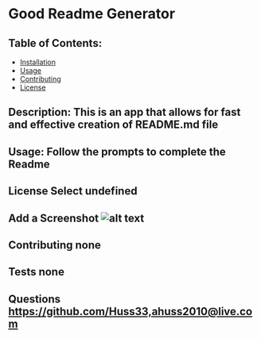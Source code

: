 # Good Readme Generator
## Table of Contents:
- [Installation](#install)
- [Usage](#usage)
- [Contributing](#contribution)
- [License](#license)
## Description: This is an app that allows for fast and effective creation of README.md file
## Usage: Follow the prompts to complete the Readme
## License Select undefined
## Add a Screenshot ![alt text](assets/images/screenshot.png)
## Contributing none
## Tests none
## Questions https://github.com/Huss33,ahuss2010@live.com